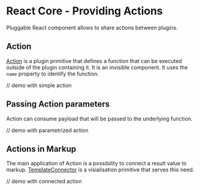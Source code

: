 # React Core - Providing Actions

Pluggable React component allows to share actions between plugins.

## Action

[Action](../reference/action.md) is a plugin primitive that defines a function that can be executed outside of the plugin containing it. It is an invisible component. It uses the `name` property to identify the function.

// demo with simple action

## Passing Action parameters

Action can consume payload that will be passed to the underlying function.

// demo with parametrized action

## Actions in Markup

The main application of Action is a possibility to connect a result value to markup. [TemplateConnector](../reference/template-connector.md) is a visialisation primitive that serves this need.

// demo with connected action
